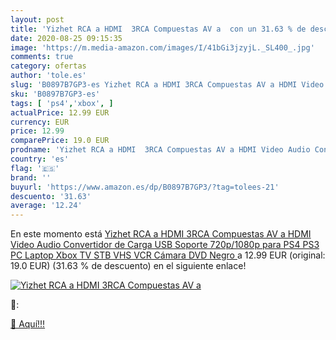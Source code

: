 ```yaml
---
layout: post
title: 'Yizhet RCA a HDMI  3RCA Compuestas AV a  con un 31.63 % de descuento'
date: 2020-08-25 09:15:35
image: 'https://m.media-amazon.com/images/I/41bGi3jzyjL._SL400_.jpg'
comments: true
category: ofertas
author: 'tole.es'
slug: 'B0897B7GP3-es Yizhet RCA a HDMI 3RCA Compuestas AV a HDMI Video Audio...'
sku: 'B0897B7GP3-es'
tags: [ 'ps4','xbox', ]
actualPrice: 12.99 EUR
currency: EUR
price: 12.99
comparePrice: 19.0 EUR
prodname: 'Yizhet RCA a HDMI  3RCA Compuestas AV a HDMI Video Audio Convertidor de Carga USB Soporte 720p/1080p para PS4 PS3 PC Laptop Xbox TV STB VHS VCR Cámara DVD Negro '
country: 'es'
flag: '🇪🇸'
brand: ''
buyurl: 'https://www.amazon.es/dp/B0897B7GP3/?tag=tolees-21'
descuento: '31.63'
average: '12.24'
---
```


En este momento está [Yizhet RCA a HDMI  3RCA Compuestas AV a HDMI Video Audio Convertidor de Carga USB Soporte 720p/1080p para PS4 PS3 PC Laptop Xbox TV STB VHS VCR Cámara DVD Negro ](https://www.amazon.es/dp/B0897B7GP3/?tag=tolees-21) a 12.99 EUR (original: 19.0 EUR) (31.63 %  de descuento) en el siguiente enlace!

[![Yizhet RCA a HDMI  3RCA Compuestas AV a ](https://m.media-amazon.com/images/I/41bGi3jzyjL._SL400_.jpg)](https://www.amazon.es/dp/B0897B7GP3/?tag=tolees-21)

🔎:


[🛒 Aquí!!!](https://www.amazon.es/dp/B0897B7GP3/?tag=tolees-21)
